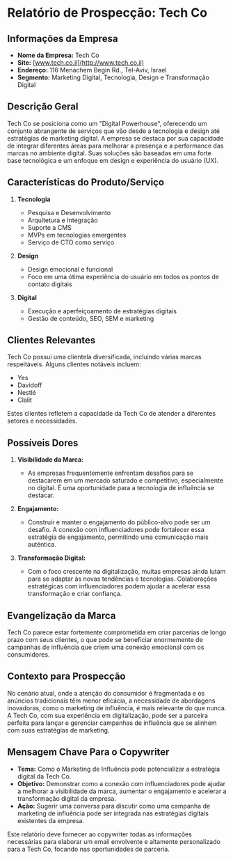 # Relatório de Prospecção: Tech Co

## Informações da Empresa
- **Nome da Empresa:** Tech Co
- **Site:** [www.tech.co.il](http://www.tech.co.il)
- **Endereço:** 116 Menachem Begin Rd., Tel-Aviv, Israel
- **Segmento:** Marketing Digital, Tecnologia, Design e Transformação Digital

## Descrição Geral
Tech Co se posiciona como um "Digital Powerhouse", oferecendo um conjunto abrangente de serviços que vão desde a tecnologia e design até estratégias de marketing digital. A empresa se destaca por sua capacidade de integrar diferentes áreas para melhorar a presença e a performance das marcas no ambiente digital. Suas soluções são baseadas em uma forte base tecnológica e um enfoque em design e experiência do usuário (UX).

## Características do Produto/Serviço
1. **Tecnologia**
   - Pesquisa e Desenvolvimento
   - Arquitetura e Integração
   - Suporte a CMS
   - MVPs em tecnologias emergentes
   - Serviço de CTO como serviço

2. **Design**
   - Design emocional e funcional
   - Foco em uma ótima experiência do usuário em todos os pontos de contato digitais

3. **Digital**
   - Execução e aperfeiçoamento de estratégias digitais
   - Gestão de conteúdo, SEO, SEM e marketing

## Clientes Relevantes
Tech Co possui uma clientela diversificada, incluindo várias marcas respeitáveis. Alguns clientes notáveis incluem:
- Yes
- Davidoff
- Nestlé
- Clalit

Estes clientes refletem a capacidade da Tech Co de atender a diferentes setores e necessidades.

## Possíveis Dores
1. **Visibilidade da Marca:**
   - As empresas frequentemente enfrentam desafios para se destacarem em um mercado saturado e competitivo, especialmente no digital. É uma oportunidade para a tecnologia de influência se destacar.

2. **Engajamento:**
   - Construir e manter o engajamento do público-alvo pode ser um desafio. A conexão com influenciadores pode fortalecer essa estratégia de engajamento, permitindo uma comunicação mais autêntica.

3. **Transformação Digital:**
   - Com o foco crescente na digitalização, muitas empresas ainda lutam para se adaptar às novas tendências e tecnologias. Colaborações estratégicas com influenciadores podem ajudar a acelerar essa transformação e criar confiança.

## Evangelização da Marca
Tech Co parece estar fortemente comprometida em criar parcerias de longo prazo com seus clientes, o que pode se beneficiar enormemente de campanhas de influência que criem uma conexão emocional com os consumidores.

## Contexto para Prospecção
No cenário atual, onde a atenção do consumidor é fragmentada e os anúncios tradicionais têm menor eficácia, a necessidade de abordagens inovadoras, como o marketing de influência, é mais relevante do que nunca. A Tech Co, com sua experiência em digitalização, pode ser a parceira perfeita para lançar e gerenciar campanhas de influência que se alinhem com suas estratégias de marketing.

## Mensagem Chave Para o Copywriter
- **Tema:** Como o Marketing de Influência pode potencializar a estratégia digital da Tech Co.
- **Objetivo:** Demonstrar como a conexão com influenciadores pode ajudar a melhorar a visibilidade da marca, aumentar o engajamento e acelerar a transformação digital da empresa.
- **Ação:** Sugerir uma conversa para discutir como uma campanha de marketing de influência pode ser integrada nas estratégias digitais existentes da empresa.

Este relatório deve fornecer ao copywriter todas as informações necessárias para elaborar um email envolvente e altamente personalizado para a Tech Co, focando nas oportunidades de parceria.